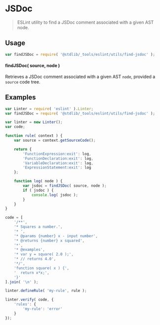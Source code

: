 # JSDoc

> ESLint utility to find a JSDoc comment associated with a given AST node.

<section class="intro">

</section>

<!-- /.intro -->

<section class="usage">

## Usage

```javascript
var findJSDoc = require( '@stdlib/_tools/eslint/utils/find-jsdoc' );
```

#### findJSDoc( source, node )

Retrieves a JSDoc comment associated with a given AST `node`, provided a `source` code tree.

</section>

<!-- /.usage -->

<section class="examples">

## Examples

<!-- eslint no-undef: "error" -->

```javascript
var Linter = require( 'eslint' ).Linter;
var findJSDoc = require( '@stdlib/_tools/eslint/utils/find-jsdoc' );

var linter = new Linter();
var code;

function rule( context ) {
    var source = context.getSourceCode();

    return {
        'FunctionExpression:exit': log,
        'FunctionDeclaration:exit': log,
        'VariableDeclaration:exit': log,
        'ExpressionStatement:exit': log
    };

    function log( node ) {
        var jsdoc = findJSDoc( source, node );
        if ( jsdoc ) {
            console.log( jsdoc );
        }
    }
}

code = [
    '/**',
    '* Squares a number.',
    '* ',
    '* @params {number} x - input number',
    '* @returns {number} x squared',
    '*',
    '* @examples',
    '* var y = square( 2.0 );',
    '* // returns 4.0',
    '*/',
    'function square( x ) {',
    '  return x*x;',
    '}'
].join( '\n' );

linter.defineRule( 'my-rule', rule );

linter.verify( code, {
    'rules': {
        'my-rule': 'error'
    }
});
```

</section>

<!-- /.examples -->

<section class="links">

</section>

<!-- /.links -->
